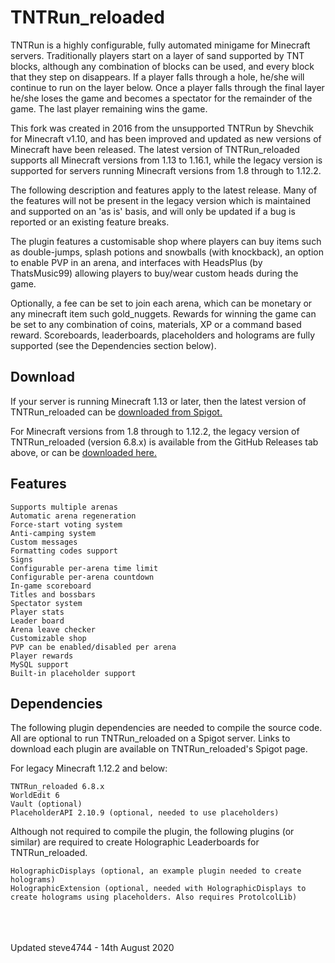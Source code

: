 # TNTRun_reloaded

TNTRun is a highly configurable, fully automated minigame for Minecraft servers. Traditionally players start on a layer of sand supported by TNT blocks, although any combination of blocks can be used, and every block that they step on disappears. If a player falls through a hole, he/she will continue to run on the layer below. Once a player falls through the final layer he/she loses the game and becomes a spectator for the remainder of the game. The last player remaining wins the game.

This fork was created in 2016 from the unsupported TNTRun by Shevchik for Minecraft v1.10, and has been improved and updated as new versions of Minecraft have been released. The latest version of TNTRun_reloaded supports all Minecraft versions from 1.13 to 1.16.1, while the legacy version is supported for servers running Minecraft versions from 1.8 through to 1.12.2. 

The following description and features apply to the latest release. Many of the features will not be present in the legacy version which is maintained and supported on an 'as is' basis, and will only be updated if a bug is reported or an existing feature breaks.

The plugin features a customisable shop where players can buy items such as double-jumps, splash potions and snowballs (with knockback), an option to enable PVP in an arena, and interfaces with HeadsPlus (by ThatsMusic99) allowing players to buy/wear custom heads during the game.

Optionally, a fee can be set to join each arena, which can be monetary or any minecraft item such gold_nuggets. Rewards for winning the game can be set to any combination of coins, materials, XP or a command based reward. Scoreboards, leaderboards, placeholders and holograms are fully supported (see the Dependencies section below).


## Download

If your server is running Minecraft 1.13 or later, then the latest version of TNTRun\_reloaded can be [downloaded from Spigot.](https://www.spigotmc.org/resources/tntrun_reloaded.53359/ "TNTRun_reloaded")

For Minecraft versions from 1.8 through to 1.12.2, the legacy version of TNTRun\_reloaded (version 6.8.x) is available from the GitHub Releases tab above, or can be [downloaded here.](https://github.com/steve4744/TNTRun/releases/download/v6.8.3/TNTRun_reloaded-6.8.3.jar "v6.8.3")


## Features

    Supports multiple arenas
    Automatic arena regeneration
    Force-start voting system
    Anti-camping system
    Custom messages
    Formatting codes support
    Signs
    Configurable per-arena time limit
    Configurable per-arena countdown
    In-game scoreboard
    Titles and bossbars
    Spectator system
    Player stats
    Leader board
    Arena leave checker
    Customizable shop
    PVP can be enabled/disabled per arena
    Player rewards
    MySQL support
    Built-in placeholder support


## Dependencies

The following plugin dependencies are needed to compile the source code. All are optional to run TNTRun_reloaded on a Spigot server.
Links to download each plugin are available on TNTRun_reloaded's Spigot page.

    
For legacy Minecraft 1.12.2 and below:

    TNTRun_reloaded 6.8.x
    WorldEdit 6
    Vault (optional)
    PlaceholderAPI 2.10.9 (optional, needed to use placeholders)
    

Although not required to compile the plugin, the following plugins (or similar) are required to create Holographic Leaderboards for TNTRun_reloaded.
    
    HolographicDisplays (optional, an example plugin needed to create holograms)
    HolographicExtension (optional, needed with HolographicDisplays to create holograms using placeholders. Also requires ProtolcolLib)


<br />
<br />
<br />
Updated steve4744 - 14th August 2020